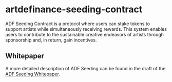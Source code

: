 # artdefinance-seeding-contract


ADF Seeding Contract is a protocol where users can stake tokens to support artists while simultaneously receiving rewards. This system enables users to contribute to the sustainable creative endeavors of artists through sponsorship and, in return, gain incentives.


## Whitepaper

A more detailed description of ADF Seeding can be found in the draft of the [ADF Seeding Whitepaper](https://github.com/Artdefinance/artdefinance-seeding-contract/blob/main/docs/Seeding%20Whitepaper.pdf).



 

